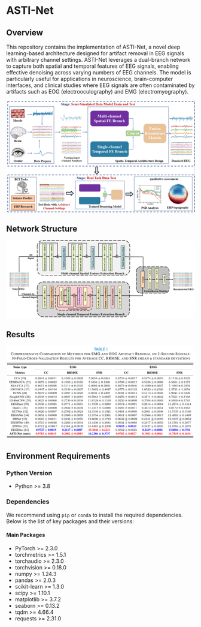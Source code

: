 # ASTI-Net
## Overview
This repository contains the implementation of ASTI-Net, a novel deep learning-based architecture designed for artifact removal in EEG signals with arbitrary channel settings. ASTI-Net leverages a dual-branch network to capture both spatial and temporal features of EEG signals, enabling effective denoising across varying numbers of EEG channels. The model is particularly useful for applications in neuroscience, brain-computer interfaces, and clinical studies where EEG signals are often contaminated by artifacts such as EOG (electrooculography) and EMG (electromyography).

![ASTI-Net Architecture](pictures/Graphical_abstract.jpg)

## Network Structure

![ASTI-Net Architecture](pictures/Architecture_of_ASTI-Net.jpg)

## Results
![ASTI-Net Architecture](pictures/Result_2s.jpg)

## Environment Requirements

### Python Version
- Python >= 3.8

### Dependencies

We recommend using `pip` or `conda` to install the required dependencies. Below is the list of key packages and their versions:

#### Main Packages

- PyTorch >= 2.3.0
- torchmetrics >= 1.5.1
- torchaudio >= 2.3.0
- torchvision >= 0.18.0
- numpy >= 1.24.3
- pandas >= 2.0.3
- scikit-learn >= 1.3.0
- scipy >= 1.10.1
- matplotlib >= 3.7.2
- seaborn >= 0.13.2
- tqdm >= 4.66.4
- requests >= 2.31.0
